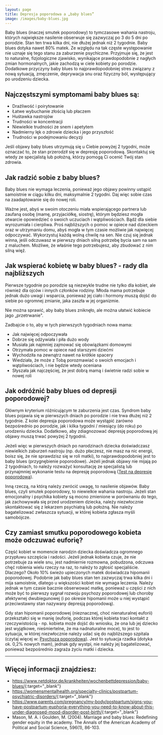```yaml
---
layout: page
title: Depresja poporodowa a „baby blues”
image: /images/baby-blues.jpg
---
```


Baby blues (inaczej smutek poporodowy) to tymczasowe wahania nastroju, których największe nasilenie obserwuje się zazwyczaj po 3 do 5 dni po porodzie. Stan ten trwa kilka dni, nie dłużej jednak niż 2 tygodnie. Baby blues dotyka nawet 80% matek. Ze względu na tak częste występowanie nie uznaje się tego stanu za zaburzenie psychiczne. Przyjmuje się, że jest to naturalne, fizjologiczne zjawisko, wynikające prawdopodobnie z nagłych zmian hormonalnych, jakie zachodzą w ciele kobiety po porodzie. Dodatkowe przyczyny baby blues to najprawdopodobniej stres związany z nową sytuacją, zmęczenie, deprywacja snu oraz fizyczny ból, występujący po urodzeniu dziecka.

## Najczęstszymi symptomami baby blues są:

- Drażliwość i poirytowanie
- Łatwe wybuchanie złością lub płaczem
- Huśtawka nastrojów
- Trudności w koncentracji
- Niewielkie trudności ze snem i apetytem
- Nadmierny lęk o zdrowie dziecka i jego przyszłość
- Trudności w podejmowaniu decyzji

<div class="box">
Jeśli objawy baby blues utrzymują się u Ciebie powyżej 2 tygodni, może oznaczać to, że stan przerodził się w depresję poporodową. Skontaktuj się wtedy ze specjalistą lub położną, którzy pomogą Ci ocenić Twój stan zdrowia.
</div>


## Jak radzić sobie z baby blues?

Baby blues nie wymaga leczenia, ponieważ jego objawy powinny ustąpić samoistnie w ciągu kilku dni, maksymalnie 2 tygodni. Daj więc sobie czas na zaadaptowanie się do nowej roli. 

Ważne jest, abyś w swoim otoczeniu miała wspierającego partnera lub zaufaną osobę (mamę, przyjaciółkę, siostrę), którym będziesz mogła otwarcie opowiedzieć o swoich uczuciach i wątpliwościach. Bądź dla siebie wyrozumiała i cierpliwa. Proś najbliższych o pomoc w opiece nad dzieckiem oraz w utrzymaniu domu, abyś mogła w tym czasie możliwie jak najwięcej odpoczywać. Wykorzystuj każdą wolną chwilę na sen. Nie czuj się jednak winna, jeśli odczuwasz w pierwszy dniach silną potrzebę bycia sam na sam z maluchem. Możliwe, że właśnie tego potrzebujesz, aby zbudować z nim silną więź.

## Jak wspierać kobietę w baby blues? - rady dla najbliższych

Pierwsze tygodnie po porodzie są niezwykle trudne nie tylko dla kobiet, ale również dla ojców i innych członków rodziny. Młoda mama potrzebuje jednak dużo uwagi i wsparcia, ponieważ jej ciało i hormony muszą dojść do siebie po ogromnej zmianie, jaka zaszła w jej organizmie.

<div class="box">
Nie można sprawić, aby baby blues zniknęło, ale można ułatwić kobiecie jago „przetrwanie". 
</div>

Zadbajcie o to, aby w tych pierwszych tygodniach nowa mama:
- Jak najwięcej odpoczywała
- Dobrze się odżywiała i piła dużo wody
- Musiała jak najmniej zajmować się obowiązkami domowymi 
- Otrzymała pomoc w opiece nad starszymi dziećmi
- Wychodziła na zewnątrz nawet na krótkie spacery
- Wiedziała, że może z Tobą porozmawiać o swoich emocjach i wątpliwościach, i nie będzie wtedy oceniana 
- Słyszała jak najczęściej, że jest dobrą mamą i świetnie radzi sobie w nowej roli 

## Jak odróżnić baby blues od depresji poporodowej? 
Głównym kryterium różnicującym te zaburzenia jest czas. Syndrom baby blues pojawia się w pierwszych dniach po porodzie i nie trwa dłużej niż 2 tygodnie. Z kolei depresja poporodowa może wystąpić zarówno bezpośrednio po porodzie, jak i kilka tygodni / miesiący (do roku) po urodzeniu dziecka. Dodatkowo, aby zdiagnozować depresję poporodową jej objawy muszą trwać powyżej 2 tygodnii. 

Jeżeli więc w pierwszych dniach po narodzinach dziecka doświadczasz niewielkich zaburzeń nastroju (np. dużo płaczesz, nie masz na nic energii, boisz się, że nie sprawdzisz się w roli matki), to najprawdopodobniej jest to baby blues (przygnębienie poporodowe). Jeżeli jednak objawy nie mijają po 2 tygodniach, to należy rozważyć konsultację ze specjalistą lub przynajmniej wykonanie testu na depresję poporodową ([Test na depresję poporodową](https://depresjapoporodowa.pl/objawy/test-na-depresje-poporodowa)). 

Inną rzeczą, na którą należy zwrócić uwagę, to nasilenie objawów. Baby blues, czyli smutek poporodowy, to niewielkie wahania nastroju. Jeżeli stan emocjonalny i psychika kobiety są mocno zmienione w porównaniu do tego, jak zachowywała się przed urodzeniem dziecka, należy niezwłocznie skontaktować się z lekarzem psychiatrą lub położną. Nie należy bagatelizować zwłaszcza sytuacji, w której kobieta zgłasza myśli samobójcze.

## Czy zamiast smutku poporodowego kobieta może odczuwać euforię? 
Część kobiet w momencie narodzin dziecka doświadcza ogromnego przypłuwu szczęścia i radości. Jeżeli jednak kobieta czuje, że nie potrzebuje za wiele snu, jest nadmiernie rozmowna, pobudzona, odczuwa chęć robienia wielu rzeczy na raz, to należy to zgłosić specjaliście. Dlaczego? Około 10% świeżo upieczonych matek doświadcza hipomanii poporodowej. Podobnie jak baby blues stan ten zazwyczaj trwa kilka dni i mija samoistnie, dlatego u większości kobiet nie wymaga leczenia. Należy jednak w tym czasie bacznie obserwować matkę, ponieważ u części z nich może być to pierwszy sygnał rozwoju psychozy poporodowej lub choroby afektywnej dwubiegunowej (i po okresie hipomanii może u niej wystąpić przeciwstawny stan nazywany depresją poporodową).

Gdy stan hipomanii poporodowej (nieznacznej, choć nienaturalnej euforii) przekształci się w manię (euforię, podczas której kobieta traci kontakt z rzeczywistością - np. kobieta może dojść do wniosku, że ona lub jej dziecko jest wyjątkowe, nieśmiertelne, że ma nadnaturalne moce), to jest to sytuacja, w której niezwłocznie należy udać się do najbliższego szpitala (czytaj więcej w: [Psychoza poporodowa](https://depresjapoporodowa.pl/objawy/psychoza-poporodowa)). Jest to sytuacja rzadka (dotyka ok. 0,2% nowych mam), jednak gdy wystpi, nie należy jej bagatelizować, ponieważ bezpośrednio zagraża życiu matki i dziecka. 


--- 

## Więcej informacji znajdziesz:


- <https://www.netdoktor.de/krankheiten/wochenbettdepression/baby-blues/>{:target="_blank"}
- <https://womensmentalhealth.org/specialty-clinics/postpartum-psychiatric-disorders/>{:target="_blank"}
- <https://www.parents.com/pregnancy/my-body/postpartum/signs-you-have-postpartum-euphoria-everything-you-need-to-know-about-this-under-diagnosed-mood-disorder-post-birth/>{:target="_blank"}
- Mason, M. A. i Goulden, M. (2004). Marriage and baby blues: Redefining gender equity in the academy. The Annals of the American Academy of Political and Social Science, 596(1), 86-103.
